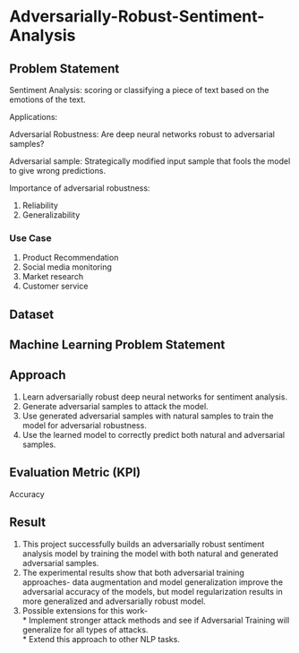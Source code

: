 # Adversarially-Robust-Sentiment-Analysis

## Problem Statement
Sentiment Analysis: scoring or classifying a piece of text based on the emotions of the text.

  Applications: 
  
  
  Adversarial Robustness: Are deep neural networks robust to adversarial samples?
  
  Adversarial sample: Strategically modified input sample that fools the model to give wrong predictions.

  Importance of adversarial robustness:
  1. Reliability
  2. Generalizability

### Use Case
1. Product Recommendation
2. Social media monitoring
3. Market research
4. Customer service

## Dataset

## Machine Learning Problem Statement

## Approach
1. Learn adversarially robust deep neural networks for sentiment analysis.
2. Generate adversarial samples to attack the model.
3. Use generated adversarial samples with natural samples to train the model for adversarial robustness.
4. Use the learned model to correctly predict both natural and adversarial samples. 

## Evaluation Metric (KPI)
Accuracy

## Result
1. This project successfully builds an adversarially robust sentiment analysis model by training the model with both natural and generated adversarial samples.
2. The experimental results show that both adversarial training approaches- data augmentation and model generalization improve the adversarial accuracy of the models,
     but model regularization results in more generalized and adversarially robust model. 
3. Possible extensions for this work-<br />
       * Implement stronger attack methods and see if Adversarial Training will generalize for all types of attacks.<br />
       * Extend this approach to other NLP tasks.<br />

